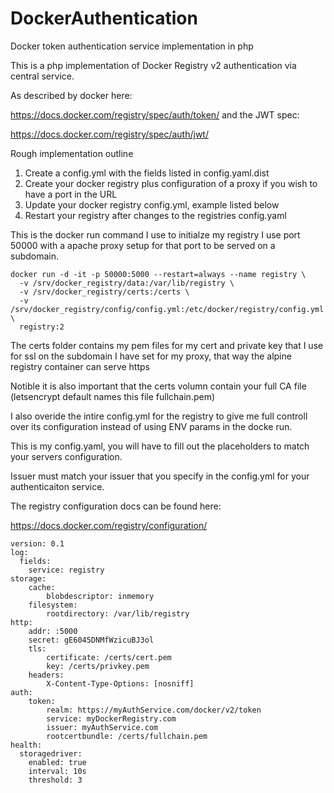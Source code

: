 # DockerAuthentication
Docker token authentication service implementation in php

This is a php implementation of Docker Registry v2 authentication via central service.

As described by docker here:

<https://docs.docker.com/registry/spec/auth/token/>
and the JWT spec:

<https://docs.docker.com/registry/spec/auth/jwt/>

Rough implementation outline
1. Create a config.yml with the fields listed in config.yaml.dist
2. Create your docker registry plus configuration of a proxy if you wish to have a port in the URL
3. Update your docker registry config.yml, example listed below
4. Restart your registry after changes to the registries config.yaml

This is the docker run command I use to initialze my registry I use port 50000 with a apache proxy setup for that port to be served on a subdomain.

```
docker run -d -it -p 50000:5000 --restart=always --name registry \
  -v /srv/docker_registry/data:/var/lib/registry \
  -v /srv/docker_registry/certs:/certs \
  -v /srv/docker_registry/config/config.yml:/etc/docker/registry/config.yml \
  registry:2
```
The certs folder contains my pem files for my cert and private key that I use for ssl on the subdomain I have set for my proxy, that way the alpine registry container can serve https

Notible it is also important that the certs volumn contain your full CA file (letsencrypt default names this file fullchain.pem)

I also overide the intire config.yml for the registry to give me full controll over its configuration instead of using ENV params in the docke run.

This is my config.yaml, you will have to fill out the placeholders to match your servers configuration.

Issuer must match your issuer that you specify in the config.yml for your authenticaiton service.

The registry configuration docs can be found here:

<https://docs.docker.com/registry/configuration/>

```
version: 0.1
log:
  fields:
    service: registry
storage:
    cache:
        blobdescriptor: inmemory
    filesystem:
        rootdirectory: /var/lib/registry
http:
    addr: :5000
    secret: gE6045DNMfWzicuBJ3ol
    tls:
        certificate: /certs/cert.pem
        key: /certs/privkey.pem
    headers:
        X-Content-Type-Options: [nosniff]
auth:
    token:
        realm: https://myAuthService.com/docker/v2/token
        service: myDockerRegistry.com
        issuer: myAuthService.com
        rootcertbundle: /certs/fullchain.pem
health:
  storagedriver:
    enabled: true
    interval: 10s
    threshold: 3
```
